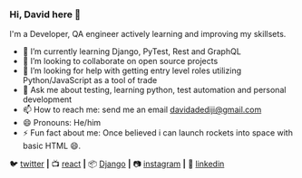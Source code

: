 ### Hi, David here 👋

<!--
**davidadediji/davidadediji** is a ✨ _special_ ✨ repository because its `README.md` (this file) appears on your GitHub profile.-->

I'm a Developer, QA engineer actively learning and improving my skillsets. 

- 🌱 I’m currently learning Django, PyTest, Rest and GraphQL
- 👯 I’m looking to collaborate on open source projects 
- 🤔 I’m looking for help with getting entry level roles utilizing Python/JavaScript as a tool of trade
- 💬 Ask me about testing, learning python, test automation and personal development
- 📫 How to reach me: send me an email davidadediji@gmail.com
- 😄 Pronouns: He/him
- ⚡ Fun fact about me: Once believed i can launch rockets into space with basic HTML 😄.


🐦 [twitter][twitter] **|** 
📺 [react][react] **|** 
📦 [Django][Django] **|** 
📷 [instagram][instagram] **|** 
👔 [linkedin][linkedin]

[react]: http://reactjs.org
[Django]: https://www.djangoproject.com/
[twitter]: https://twitter.com/davidadediji1
[instagram]: https://www.instagram.com/david_adediji/
[linkedin]: https://www.linkedin.com/in/davidadediji1/

